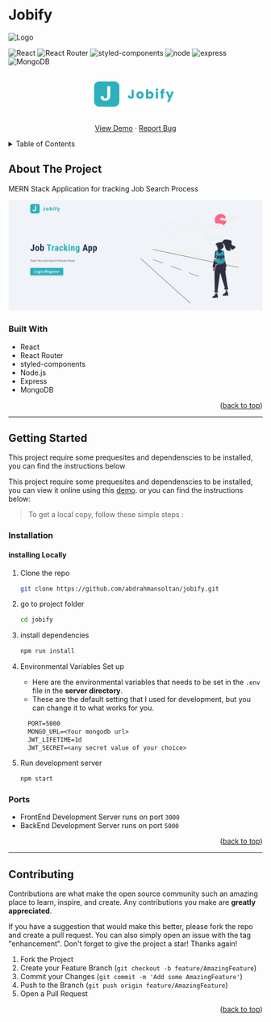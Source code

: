 # Jobify

<img src="https://progress-bar.dev/40/?title=Done" alt="Logo"  height='30' >

<div id="top"></div>

![React](https://img.shields.io/badge/React-20232A?style=for-the-badge&logo=react&logoColor=61DAFB)
![React Router](https://img.shields.io/badge/React_Router-CA4245?style=for-the-badge&logo=react-router&logoColor=white)
![styled-components](https://img.shields.io/badge/styled--components-DB7093?style=for-the-badge&logo=styled-components&logoColor=white)
![node](https://img.shields.io/badge/Node.js-339933?style=for-the-badge&logo=nodedotjs&logoColor=white)
![express](https://img.shields.io/badge/Express.js-000000?style=for-the-badge&logo=express&logoColor=white)
![MongoDB](https://img.shields.io/badge/MongoDB-4EA94B?style=for-the-badge&logo=mongodb&logoColor=white)

<!-- PROJECT LOGO -->
<div align="center">
<br>
<a href="#">
    <img src="./client/src/assets/images/logo.svg" alt="Logo" height="50" >
  </a>
<br>
<br>

  <p align="center">
  <a href="#">View Demo</a>
    ·
    <a href="https://github.com/abdrahmansoltan/jobify/issues">Report Bug</a>
  </p>
</div>

<!-- TABLE OF CONTENTS -->
<details>
  <summary>Table of Contents</summary>
  <ol>
    <li>
      <a href="#about-the-project">About The Project</a>
      <ul>
        <li><a href="#built-with">Built With</a></li>
      </ul>
    </li>
    <li>
      <a href="#getting-started">Getting Started</a>
      <ul>
        <li><a href="#installation">Installation</a></li>
        <li><a href="#ports">Ports</a></li>
      </ul>
    </li>
    <li><a href="#contributing">Contributing</a></li>
  </ol>
</details>

<!-- ABOUT THE PROJECT -->

## About The Project

MERN Stack Application for tracking Job Search Process

![Preview](./client/src/assets/images/preview.PNG)

### Built With

- React
- React Router
- styled-components
- Node.js
- Express
- MongoDB

<p align="right">(<a href="#top">back to top</a>)</p>

---

<!-- GETTING STARTED -->

## Getting Started

This project require some prequesites and dependenscies to be installed, you can find the instructions below

This project require some prequesites and dependenscies to be installed, you can view it online using this [demo](#). or you can find the instructions below:

> To get a local copy, follow these simple steps :

### Installation

#### installing Locally

1. Clone the repo
   ```sh
   git clone https://github.com/abdrahmansoltan/jobify.git
   ```
2. go to project folder

   ```sh
   cd jobify
   ```

3. install dependencies

   ```bash
   npm run install
   ```

4. Environmental Variables Set up

   - Here are the environmental variables that needs to be set in the `.env` file in the **server directory**.
   - These are the default setting that I used for development, but you can change it to what works for you.

   ```
     PORT=5000
     MONGO_URL=<Your mongodb url>
     JWT_LIFETIME=1d
     JWT_SECRET=<any secret value of your choice>
   ```

5. Run development server

   ```sh
   npm start
   ```

### Ports

- FrontEnd Development Server runs on port `3000`
- BackEnd Development Server runs on port `5000`

<p align="right">(<a href="#top">back to top</a>)</p>

---

<!-- CONTRIBUTING -->

## Contributing

Contributions are what make the open source community such an amazing place to learn, inspire, and create. Any contributions you make are **greatly appreciated**.

If you have a suggestion that would make this better, please fork the repo and create a pull request. You can also simply open an issue with the tag "enhancement".
Don't forget to give the project a star! Thanks again!

1. Fork the Project
2. Create your Feature Branch (`git checkout -b feature/AmazingFeature`)
3. Commit your Changes (`git commit -m 'Add some AmazingFeature'`)
4. Push to the Branch (`git push origin feature/AmazingFeature`)
5. Open a Pull Request

<p align="right">(<a href="#top">back to top</a>)</p>
